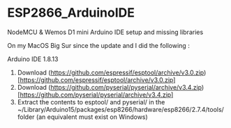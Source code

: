 # ESP2866_ArduinoIDE
NodeMCU &amp; Wemos D1 mini Arduino IDE setup and missing libraries

On my MacOS Big Sur since the update and I did the following :

Arduino IDE 1.8.13

1. Download (https://github.com/espressif/esptool/archive/v3.0.zip)[https://github.com/espressif/esptool/archive/v3.0.zip]
2. Download (https://github.com/pyserial/pyserial/archive/v3.4.zip)[https://github.com/pyserial/pyserial/archive/v3.4.zip]
3. Extract the contents to esptool/ and pyserial/ in the ~/Library/Arduino15/packages/esp8266/hardware/esp8266/2.7.4/tools/ folder (an equivalent must exist on Windows)
